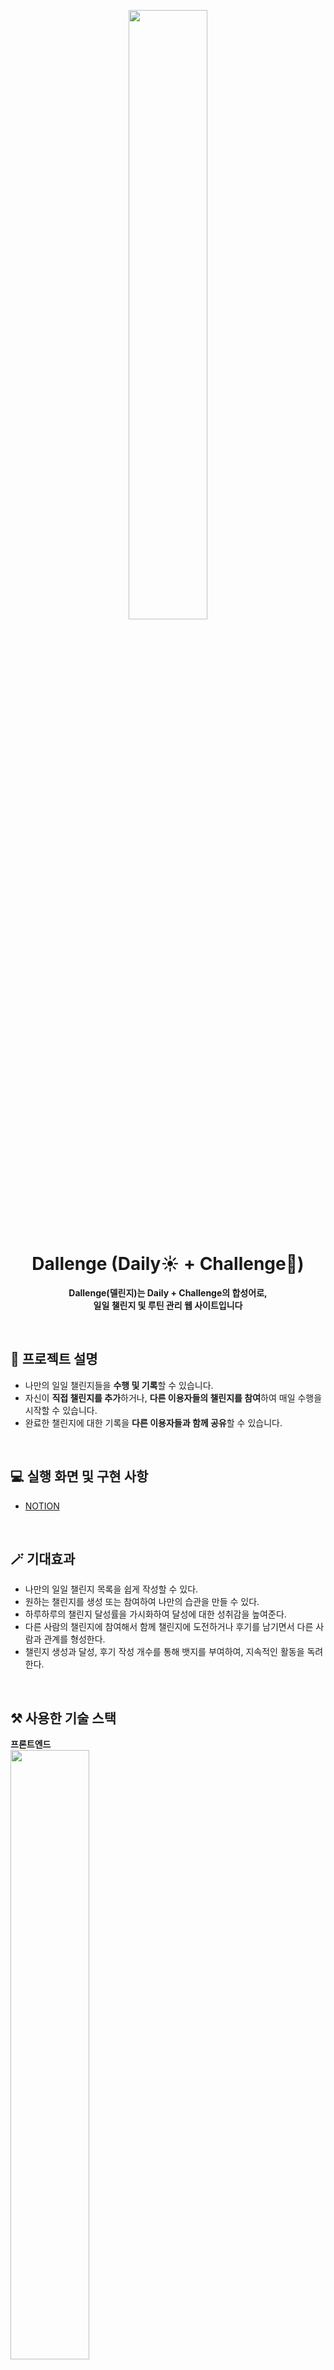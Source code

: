 <p align="middle"><img src="https://user-images.githubusercontent.com/112946860/229160334-20990de5-64b9-4142-be11-cfa1d8992bcd.svg" width="50%" /><p>

<h1 align="middle">Dallenge (Daily☀️ + Challenge📝)</h1>
<strong><p align="middle">Dallenge(델린지)는 Daily + Challenge의 합성어로, <br>일일 챌린지 및 루틴 관리 웹 사이트입니다</p></strong>

<br>

## 🚀 프로젝트 설명
 - 나만의 일일 챌린지들을 **수행 및 기록**할 수 있습니다.<br>
 - 자신이 **직접 챌린지를 추가**하거나, **다른 이용자들의 챌린지를 참여**하여 매일 수행을 시작할 수 있습니다.<br>
 - 완료한 챌린지에 대한 기록을 **다른 이용자들과 함께 공유**할 수 있습니다.<br>

<br>
  
## 💻 실행 화면 및 구현 사항
- [NOTION](https://bony-centipede-4f0.notion.site/40f0a3c77db44994b4698e63834b3913)

<br>

## 🪄 기대효과
- 나만의 일일 챌린지 목록을 쉽게 작성할 수 있다.
- 원하는 챌린지를 생성 또는 참여하여 나만의 습관을 만들 수 있다.
- 하루하루의 챌린지 달성률을 가시화하여 달성에 대한 성취감을 높여준다.
- 다른 사람의 챌린지에 참여해서 함께 챌린지에 도전하거나 후기를 남기면서 다른 사람과 관계를 형성한다.
- 챌린지 생성과 달성, 후기 작성 개수를 통해 뱃지를 부여하여, 지속적인 활동을 독려한다. 

<br>

## ⚒️ 사용한 기술 스택
**프론트엔드**<br>
<img src="https://user-images.githubusercontent.com/112946860/229330268-67a55d2e-95ec-44e8-8e37-b3251e67e088.png" width="50%"/>
<br>
**백엔드**<br>
<img src="https://user-images.githubusercontent.com/112946860/229330146-656430df-e8ec-4e89-849f-a6e1a958978f.png" width="55%"/>
<br>
**인프라**<br>
<img src="https://user-images.githubusercontent.com/112946860/229330201-fa060418-528d-4499-b173-9aa60d56130d.png" width="13%"/>

<br>

## 🏘️ 인프라 구조
<img src="https://user-images.githubusercontent.com/112946860/230353601-7cbbd96e-0ba0-4999-a692-c2177555967d.png" />

<br>

## 👨‍👩‍👧‍👦 팀 소개
Frontend | Frontend | Backend | Backend
|:--:|:--:|:--:|:--:|
<img src="https://avatars.githubusercontent.com/u/112946860?v=4" width="90px"/> | <img src="https://avatars.githubusercontent.com/u/73461032?v=4" width="90px"/> | <img src="https://avatars.githubusercontent.com/u/84639009?v=4" width="90px"/> | <img src="https://avatars.githubusercontent.com/u/79985588?v=4" width="90px"/>
김도은 | 강성욱 | 김승원 | 임나정
[Doeunnkimm](https://github.com/Doeunnkimm) | [Sungwk](https://github.com/Sungwk) | [hesjs5](https://github.com/hesjs5) | [dlask913](https://github.com/dlask913)
